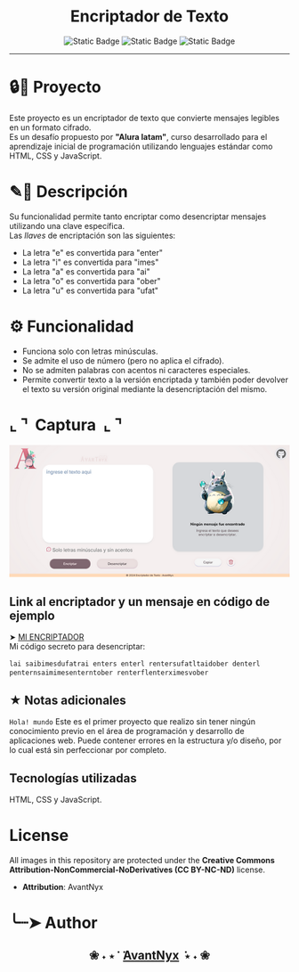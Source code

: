 
<h1 align="center">Encriptador de Texto</h1>
<p align="center"> <img alt="Static Badge" src="https://img.shields.io/badge/JavaScript-%E2%80%94%20query?style=flat-square&logo=javascript&logoColor=%23F7DF1E&labelColor=%233B3B3B&color=FFF068">  <img alt="Static Badge" src="https://img.shields.io/badge/HTML-%E2%80%94%20query?style=flat-square&logo=html5&logoColor=%23E34F26&labelColor=%233B3B3B&color=FF853A"> <img alt="Static Badge" src="https://img.shields.io/badge/CSS-%E2%80%94%20query?style=flat-square&logo=css3&logoColor=%231572B6&labelColor=%23E4E9EE&color=86C5F1"></p>

---

# 🔒🔎 Proyecto

Este proyecto es un encriptador de texto que convierte mensajes legibles en un formato cifrado.<br />
Es un desafío propuesto por **"Alura latam"**, curso desarrollado para el aprendizaje inicial de programación utilizando lenguajes estándar como HTML, CSS y JavaScript.

# ✎📄 Descripción
Su funcionalidad permite tanto encriptar como desencriptar mensajes utilizando una clave específica.<br />
Las *llaves* de encriptación son las siguientes:
- La letra "e" es convertida para "enter"
- La letra "i" es convertida para "imes"
- La letra "a" es convertida para "ai"
- La letra "o" es convertida para "ober"
- La letra "u" es convertida para "ufat"

# ⚙ Funcionalidad
- Funciona solo con letras minúsculas.
- Se admite el uso de número (pero no aplica el cifrado).
- No se admiten palabras con acentos ni caracteres especiales.
- Permite convertir texto a la versión encriptada y también poder devolver el texto su versión original mediante la desencriptación del mismo.

# ⌞ ⌝ ‎ Captura ‎ ⌞ ⌝
![Encriptador Screenshoot](imgprev/AvantCapture.png)

## Link al encriptador y un mensaje en código de ejemplo
➤  [MI ENCRIPTADOR](https://avantnyx.github.io/encriptador-nyx/)<br />
Mi código secreto para desencriptar:
~~~
lai saibimesdufatrai enters enterl rentersufatltaidober denterl penternsaimimesenterntober renterflenterximesvober
~~~

## ★  Notas adicionales
```Hola! mundo``` Este es el primer proyecto que realizo sin tener ningún conocimiento previo en el área de programación y desarrollo de aplicaciones web.
Puede contener errores en la estructura y/o diseño, por lo cual está sin perfeccionar por completo.

## Tecnologías utilizadas
HTML, CSS y JavaScript.

# License
All images in this repository are protected under the **Creative Commons Attribution-NonCommercial-NoDerivatives (CC BY-NC-ND)** license.

- **Attribution**: AvantNyx
  
# ╰┈➤ Author
**<h2 align="center"> ❀ ˖ ⋆  ݁ ‎  ݁‎[AvantNyx](https://github.com/AvantNyx)  ݁ ⋆ ˖ ❀</h2>**
